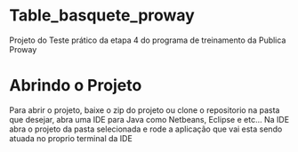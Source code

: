 # Table_basquete_proway
Projeto do Teste prático da etapa 4 do programa de treinamento da Publica Proway 

# Abrindo o Projeto
Para abrir o projeto, baixe o zip do projeto ou clone o repositorio na pasta que desejar, abra uma IDE para Java como Netbeans, Eclipse e etc...
Na IDE abra o projeto da pasta selecionada e rode a aplicação que vai esta sendo atuada no proprio terminal da IDE
